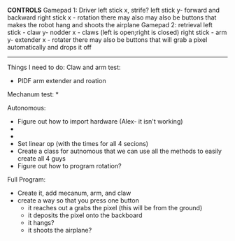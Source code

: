 **CONTROLS**
Gamepad 1: Driver
    left stick x, strife?
    left stick y- forward and backward
    right stick x - rotation
there may also may also be buttons that makes the robot hang and shoots the airplane
Gamepad 2: retrieval
    left stick - claw
        y- nodder
        x - claws (left is open;right is closed)
    right stick - arm
        y- extender
        x - rotater
there may also be buttons that will grab a pixel automatically and drops it off

-------------------------------------------------------------------------
Things I need to do:
 Claw and arm test:
  * PIDF arm extender and roation
 
 Mechanum test:
  *
  
 Autonomous:
  * Figure out how to import hardware (Alex- it isn't working)
  * 
  * 
  * Set linear op (with the times for all 4 secions)
  * Create a class for autnomous that we can use all the methods to easily create all 4 guys
  * Figure out how to program rotation?
 
 Full Program:
  * Create it, add mecanum, arm, and claw
  * create a way so that you press one button
    * it reaches out a grabs the pixel (this will be from the ground)
    * it deposits the pixel onto the backboard 
    * it hangs?
    * it shoots the airplane?
